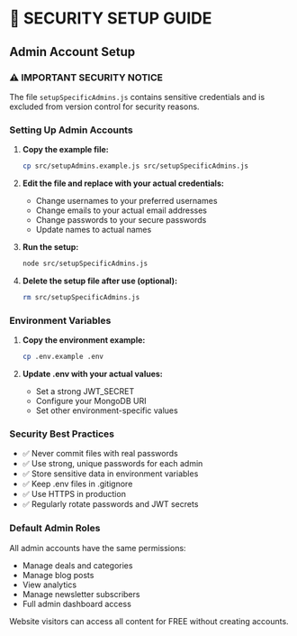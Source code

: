 # 🚨 SECURITY SETUP GUIDE

## Admin Account Setup

### ⚠️ IMPORTANT SECURITY NOTICE
The file `setupSpecificAdmins.js` contains sensitive credentials and is excluded from version control for security reasons.

### Setting Up Admin Accounts

1. **Copy the example file:**
   ```bash
   cp src/setupAdmins.example.js src/setupSpecificAdmins.js
   ```

2. **Edit the file and replace with your actual credentials:**
   - Change usernames to your preferred usernames
   - Change emails to your actual email addresses  
   - Change passwords to your secure passwords
   - Update names to actual names

3. **Run the setup:**
   ```bash
   node src/setupSpecificAdmins.js
   ```

4. **Delete the setup file after use (optional):**
   ```bash
   rm src/setupSpecificAdmins.js
   ```

### Environment Variables

1. **Copy the environment example:**
   ```bash
   cp .env.example .env
   ```

2. **Update .env with your actual values:**
   - Set a strong JWT_SECRET
   - Configure your MongoDB URI
   - Set other environment-specific values

### Security Best Practices

- ✅ Never commit files with real passwords
- ✅ Use strong, unique passwords for each admin
- ✅ Store sensitive data in environment variables
- ✅ Keep .env files in .gitignore
- ✅ Use HTTPS in production
- ✅ Regularly rotate passwords and JWT secrets

### Default Admin Roles

All admin accounts have the same permissions:
- Manage deals and categories
- Manage blog posts
- View analytics
- Manage newsletter subscribers
- Full admin dashboard access

Website visitors can access all content for FREE without creating accounts.
